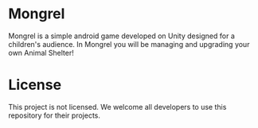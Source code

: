 # Mongrel
Mongrel is a simple android game developed on Unity designed for a children's audience.
In Mongrel you will be managing and upgrading your own Animal Shelter!
 
# License
This project is not licensed.
We welcome all developers to use this repository for their projects.
